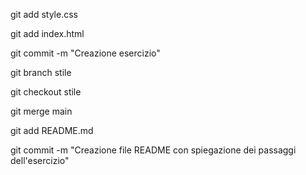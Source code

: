 git add style.css

git add index.html

git commit -m "Creazione esercizio"

git branch stile

git checkout stile

git merge main

git add README.md

git commit -m "Creazione file README con spiegazione dei passaggi dell'esercizio"